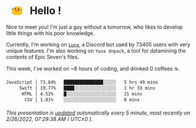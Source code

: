 <h1>   <img src="./spoink.gif" style="vertical-align:middle;" width="30px">   Hello ! </h1>

Nice to meet you! I'm just a guy without a tomorrow, who likes to develop little things with his poor knowledge.

Currently, I'm working on <a href='https://github.com/Asgarrrr/Luna'>`Luna`</a>, a Discord bot used by 73405 users with very unique features. I'm also working on `Yuna Unpack`, a tool for datamining the contents of Epic Seven's files.

This week, I've worked on ~8 hours of coding, and drinked 0 coffees ☕.

```
JavaScript │ 73.84%   ███████████████░░░░░   5 hrs 49 mins
     Swift │ 19.77%   ████░░░░░░░░░░░░░░░░   1 hr 33 mins
      HTML │ 4.52%    █░░░░░░░░░░░░░░░░░░░   21 mins
       CSV │ 1.81%    ░░░░░░░░░░░░░░░░░░░░   8 mins
```

###### This presentation is [updated](https://github.com/Asgarrrr) automatically every 5 minute, most recently on 2/26/2022, 07:29:38 AM ( UTC±0 ).